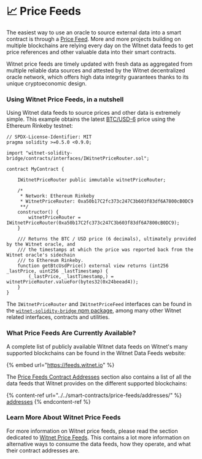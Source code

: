 # 📈 Price Feeds

The easiest way to use an oracle to source external data into a smart contract is through a [Price Feed](../../smart-contracts/witnet-data-feeds/). More and more projects building on multiple blockchains are relying every day on the WItnet data feeds to get price references and other valuable data into their smart contracts.

Witnet price feeds are timely updated with fresh data as aggregated from multiple reliable data sources and attested by the Witnet decentralized oracle network, which offers high data integrity guarantees thanks to its unique cryptoeconomic design.

### Using Witnet Price Feeds, in a nutshell

Using Witnet data feeds to source prices and other data is extremely simple. This example obtains the latest [BTC/USD-6](https://feeds.witnet.io/feeds/ethereum-rinkeby\_btc-usd\_6) price using the Ethereum Rinkeby testnet:

```solidity
// SPDX-License-Identifier: MIT
pragma solidity >=0.5.0 <0.9.0;

import "witnet-solidity-bridge/contracts/interfaces/IWitnetPriceRouter.sol";

contract MyContract {

    IWitnetPriceRouter public immutable witnetPriceRouter;
    
    /*
     * Network: Ethereum Rinkeby
     * WitnetPriceRouter: 0xa50b17C2fc373c247C3b603f83df6A7800cB0DC9
     **/
    constructor() {
        witnetPriceRouter = IWitnetPriceRouter(0xa50b17C2fc373c247C3b603f83df6A7800cB0DC9);
    }

    /// Returns the BTC / USD price (6 decimals), ultimately provided by the Witnet oracle, and
    /// the timestamps at which the price was reported back from the Witnet oracle's sidechain 
    /// to Ethereum Rinkeby. 
    function getBtcUsdPrice() external view returns (int256 _lastPrice, uint256 _lastTimestamp) {
        (_lastPrice, _lastTimestamp,) = witnetPriceRouter.valueFor(bytes32(0x24beead4));
    }
}
```

The `IWitnetPriceRouter` and `IWitnetPriceFeed` interfaces can be found in the [`witnet-solidity-bridge` npm package](https://www.npmjs.com/package/witnet-solidity-bridge), among many other Witnet related interfaces, contracts and utilities.

### What Price Feeds Are Currently Available?

A complete list of publicly available Witnet data feeds on Witnet's many supported blockchains can be found in the Witnet Data Feeds website:

{% embed url="https://feeds.witnet.io" %}

The [Price Feeds Contract Addresses](../../smart-contracts/price-feeds/addresses/) section also contains a list of all the data feeds that Witnet provides on the different supported blockchains:

{% content-ref url="../../smart-contracts/price-feeds/addresses/" %}
[addresses](../../smart-contracts/price-feeds/addresses/)
{% endcontent-ref %}

### Learn More About Witnet Price Feeds

For more information on Witnet price feeds, please read the section dedicated to [Witnet Price Feeds](../../smart-contracts/witnet-data-feeds/). This contains a lot more information on alternative ways to consume the data feeds, how they operate, and what their contract addresses are.
